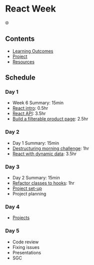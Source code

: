 # React Week

🌐

## Contents

- [Learning Outcomes](./learning-outcomes.md)
- [Project](./project.md)
- [Resources](./resources)

## Schedule

### Day 1
 
- Week 6 Summary: 15min
- [React intro](https://hackmd.io/@fac/Syia7nKKI#): 0.5hr
- [React API](https://github.com/oliverjam/learn-react): 3.5hr
- [Build a filterable product page](https://github.com/oliverjam/react-food-workshop): 2.5hr 

### Day 2

- Day 1 Summary: 15min
- [Destructuring morning challenge](https://github.com/oliverjam/learn-destructuring): 1hr
- [React with dynamic data](https://github.com/sofiapoh/react-dynamic-data-workshop): 3.5hr

### Day 3

- Day 2 Summary: 15min
- [Refactor classes to hooks](https://github.com/oliverjam/react-refactor-class-hooks): 1hr
- [Project set-up](./project.md)  
- Project planning

### Day 4

- [Projects](./project.md)

### Day 5

- Code review  
- Fixing issues
- Presentations
- SGC
